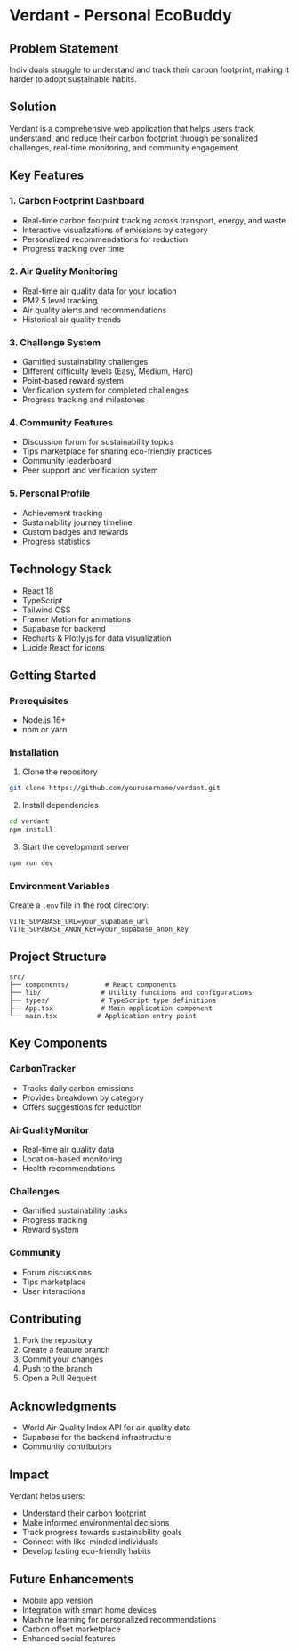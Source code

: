 # Verdant - Personal EcoBuddy

## Problem Statement
Individuals struggle to understand and track their carbon footprint, making it harder to adopt sustainable habits.

## Solution
Verdant is a comprehensive web application that helps users track, understand, and reduce their carbon footprint through personalized challenges, real-time monitoring, and community engagement.

## Key Features

### 1. Carbon Footprint Dashboard
- Real-time carbon footprint tracking across transport, energy, and waste
- Interactive visualizations of emissions by category
- Personalized recommendations for reduction
- Progress tracking over time

### 2. Air Quality Monitoring
- Real-time air quality data for your location
- PM2.5 level tracking
- Air quality alerts and recommendations
- Historical air quality trends

### 3. Challenge System
- Gamified sustainability challenges
- Different difficulty levels (Easy, Medium, Hard)
- Point-based reward system
- Verification system for completed challenges
- Progress tracking and milestones

### 4. Community Features
- Discussion forum for sustainability topics
- Tips marketplace for sharing eco-friendly practices
- Community leaderboard
- Peer support and verification system

### 5. Personal Profile
- Achievement tracking
- Sustainability journey timeline
- Custom badges and rewards
- Progress statistics

## Technology Stack
- React 18
- TypeScript
- Tailwind CSS
- Framer Motion for animations
- Supabase for backend
- Recharts & Plotly.js for data visualization
- Lucide React for icons

## Getting Started

### Prerequisites
- Node.js 16+
- npm or yarn

### Installation
1. Clone the repository
```bash
git clone https://github.com/yourusername/verdant.git
```

2. Install dependencies
```bash
cd verdant
npm install
```

3. Start the development server
```bash
npm run dev
```

### Environment Variables
Create a `.env` file in the root directory:
```
VITE_SUPABASE_URL=your_supabase_url
VITE_SUPABASE_ANON_KEY=your_supabase_anon_key
```

## Project Structure
```
src/
├── components/         # React components
├── lib/               # Utility functions and configurations
├── types/             # TypeScript type definitions
├── App.tsx            # Main application component
└── main.tsx          # Application entry point
```

## Key Components

### CarbonTracker
- Tracks daily carbon emissions
- Provides breakdown by category
- Offers suggestions for reduction

### AirQualityMonitor
- Real-time air quality data
- Location-based monitoring
- Health recommendations

### Challenges
- Gamified sustainability tasks
- Progress tracking
- Reward system

### Community
- Forum discussions
- Tips marketplace
- User interactions

## Contributing
1. Fork the repository
2. Create a feature branch
3. Commit your changes
4. Push to the branch
5. Open a Pull Request

## Acknowledgments
- World Air Quality Index API for air quality data
- Supabase for the backend infrastructure
- Community contributors

## Impact
Verdant helps users:
- Understand their carbon footprint
- Make informed environmental decisions
- Track progress towards sustainability goals
- Connect with like-minded individuals
- Develop lasting eco-friendly habits

## Future Enhancements
- Mobile app version
- Integration with smart home devices
- Machine learning for personalized recommendations
- Carbon offset marketplace
- Enhanced social features
